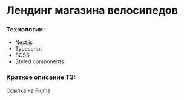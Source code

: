 # Лендинг магазина велосипедов

### Технологии:

- Next.js
- Typescript
- SCSS
- Styled components

### Краткое описание ТЗ:

[Ссылка на Figma](<https://www.figma.com/file/Xcvgpsl3ONXYojuGyurxay/Untitled-(Copy)?node-id=2%3A36>)
